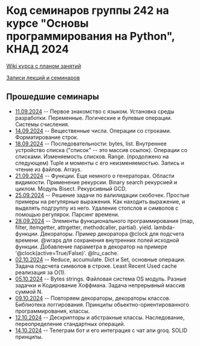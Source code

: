 # Код семинаров группы 242 на курсе "Основы программирования на Python", КНАД 2024

[Wiki курса с планом занятий](http://wiki.cs.hse.ru/Программирование_на_Python_КНАД_24/25)

[Записи лекций и семинаров](https://disk.yandex.ru/d/9QIaLG9R4CZedA)

## Прошедшие семинары
- [11.09.2024](seminar_1_intro.ipynb) -- Первое знакомство с языком. Установка среды разработки. Переменные. Логические и булевые операции. Системы счисления.
- [14.09.2024](seminar_2_strings.ipynb) -- Вещественные числа. Операции со строками. Форматирование строк.
- [18.09.2024](seminar_3_sequences.ipynb) -- Последовательности: bytes, list. Внутреннее устройство списка ("список" -- это массив ссылок). Операции со списками. Изменяемость списков. Range. (продолжено на следующем) Tuple и моменты с его неизменяемостью. Запись и чтение из файлов. Arrays.
- [21.09.2024](seminar_4_func_basics.ipynb) -- Функции. Еще немного о генераторах. Области видимости. Применение рекурсии. Binary search рекурсией и циклом. Модуль Bisect. Рекурсивный GCD.
- [25.09.2024](seminar_5_regexp.ipynb) -- Решение задачи по валилидации скобочек. Простые примеры на регулярные выражения. Как находить выражение, и выделять подгруппу из него. Удаление стопслов и символов с помощью регулярок. Парсинг времени.
- [28.09.2024](seminar_6_decorators.ipynb) -- Элементы функционального программирования (map, filter, itemgetter, attrgetter, methodcaller, partial). yield. lambda-функции. Декораторы. Пример декоратора @clock для подсчета времени. @wraps для сохранения внутренних полей исходной функции. Добавление параметра в декоратор на примере '@clock(active=True/False)'. @lru_cache.
- [02.10.2024](seminar_7_dicts.ipynb) -- Reduce, accumulate. Dict и Set, основные операции. Задача подсчета символов в строке. Least Recent Used cache реализация за O(1).
- [05.10.2024](seminar_8_coding.ipynb) -- Bytes strings. Файловая система OS модуль. Разные задачки и Кодирование Хоффмана. Задача непрерывный массив суммой N.
- [09.10.2024](seminar_9_classes_decos.ipynb) -- Повторяем декораторы, декораторы классов. Библиотека логгирования. Принципы обьектно-ориентированного программирования, классы.
- [12.10.2024](seminar_10_oops.ipynb) -- Дескрипторы и абстракные классы. Наследование, переопределение стандартных операций.
- [14.10.2024](seminar_11_telegram_bot.ipynb) -- Телеграм бот и его интеграция с чат апи groq. SOLID принципы.
